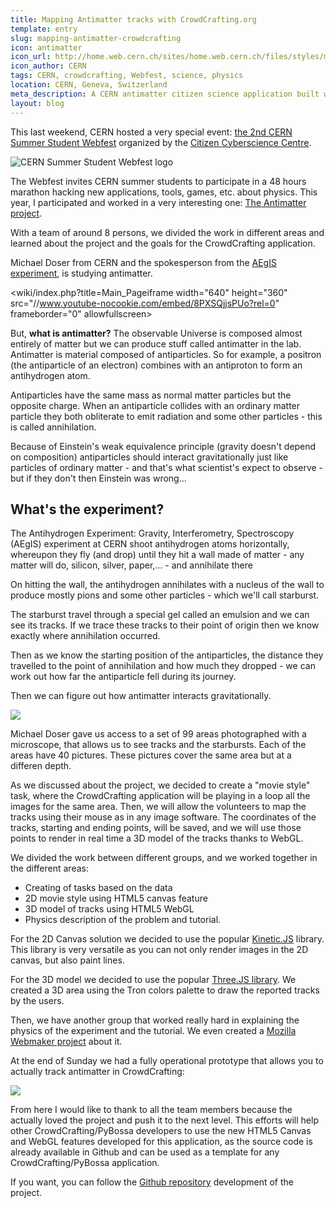 ```yaml
---
title: Mapping Antimatter tracks with CrowdCrafting.org
template: entry
slug: mapping-antimatter-crowdcrafting
icon: antimatter
icon_url: http://home.web.cern.ch/sites/home.web.cern.ch/files/styles/medium/public/image/experiment/2013/01/alpha.jpg?itok=ZPb7wNsC
icon_author: CERN
tags: CERN, crowdcrafting, Webfest, science, physics
location: CERN, Geneva, Switzerland
meta_description: A CERN antimatter citizen science application built with PyBossa
layout: blog
---
```


This last weekend, CERN hosted a very special event: [the 2nd CERN Summer Student Webfest](http://www.citizencyberscience.net/wiki/index.php?title=Main_Page) organized by the [Citizen Cyberscience Centre](http://www.citizencyberscience.net/).

![CERN Summer Student Webfest logo](http://www.citizencyberscience.net/wiki/images/1/1b/Cernwebfest.png)

The Webfest invites CERN summer students to participate in a 48 hours marathon hacking new applications, tools, games, etc. about physics. This year, I participated and worked in a very interesting one: [The Antimatter project](http://crowdcrafting.org/app/antimatter/).

<!--more-->

With a team of around 8 persons, we divided the work in different areas and learned about the project and the goals for the CrowdCrafting application.

Michael Doser from CERN and the spokesperson from the [AEgIS experiment](http://aegis.web.cern.ch/aegis/), is studying antimatter.

<wiki/index.php?title=Main_Pageiframe width="640" height="360" src="//www.youtube-nocookie.com/embed/8PXSQjjsPUo?rel=0" frameborder="0" allowfullscreen></iframe>

But, **what is antimatter?** The observable Universe is composed almost entirely of matter but we can produce stuff called antimatter in the lab. Antimatter is material composed of antiparticles. So for example, a positron (the antiparticle of an electron) combines with an antiproton to form an antihydrogen atom.

Antiparticles have the same mass as normal matter particles but the opposite charge. When an antiparticle collides with an ordinary matter particle they both obliterate to emit radiation and some other particles - this is called annihilation.

Because of Einstein's weak equivalence principle (gravity doesn't depend on composition) antiparticles should interact gravitationally just like particles of ordinary matter - and that's what scientist's expect to observe - but if they don't then Einstein was wrong...

What's the experiment?
----------------------

The Antihydrogen Experiment: Gravity, Interferometry, Spectroscopy (AEgIS) experiment at CERN shoot antihydrogen atoms horizontally, whereupon they fly (and drop) until they hit a wall made of matter - any matter will do, silicon, silver, paper,... - and annihilate there

On hitting the wall, the antihydrogen annihilates with a nucleus of the wall to produce mostly pions and some other particles - which we'll call starburst.

The starburst travel through a special gel called an emulsion and we can see its tracks. If we trace these tracks to their point of origin then we know exactly where annihilation occurred.

Then as we know the starting position of the antiparticles, the distance they travelled to the point of annihilation and how much they dropped - we can work out how far the antiparticle fell during its journey.

Then we can figure out how antimatter interacts gravitationally.

<div>
   <img src="http://i.imgur.com/uVVjKzD.jpg">
</div>

Michael Doser gave us access to a set of 99 areas photographed with a microscope, that allows us to see tracks and the starbursts. Each of the areas have 40 pictures. These pictures cover the same area but at a differen depth.

As we discussed about the project, we decided to create a "movie style" task, where the CrowdCrafting application will be playing in a loop all the images for the same area. Then, we will allow the volunteers to map the tracks using their mouse as in any image software. The coordinates of the tracks, starting and ending points, will be saved, and we will use those points to render in real time a 3D model of the tracks thanks to WebGL.

We divided the work between different groups, and we worked together in the different areas:
<ul class="angle-list">
<li>Creating of tasks based on the data</li>
<li>2D movie style using HTML5 canvas feature</li>
<li>3D model of tracks using HTML5 WebGL</li>
<li>Physics description of the problem and tutorial.</li>
</ul>

For the 2D Canvas solution we decided to use the popular [Kinetic.JS](http://www.kineticjs.com/) library. This library is very versatile as you can not only render images in the 2D canvas, but also paint lines. 

For the 3D model we decided to use the popular [Three.JS library](http://threejs.org/). We created a 3D area using the Tron colors palette to draw the reported tracks by the users.

Then, we have another group that worked really hard in explaining the physics of the experiment and the tutorial. We even created a [Mozilla Webmaker project](https://juanracasti.makes.org/popcorn/1adt) about it.

At the end of Sunday we had a fully operational prototype that allows you to actually track antimatter in CrowdCrafting:

<div>
   <img src="https://github-camo.global.ssl.fastly.net/9a7c3a33b5470bf0c42f19f74a7443adf0e116ef/687474703a2f2f692e696d6775722e636f6d2f716b32393067352e706e67"/>
</div>

From here I would like to thank to all the team members because the actually loved the project and push it to the next level. This efforts will help other CrowdCrafting/PyBossa developers to use the new HTML5 Canvas and WebGL features developed for this application, as the source code is already available in Github and can be used as a template for any CrowdCrafting/PyBossa application.

If you want, you can follow the [Github repository](https://github.com/CERNSummerWebfest/antimatter) development of the project.

